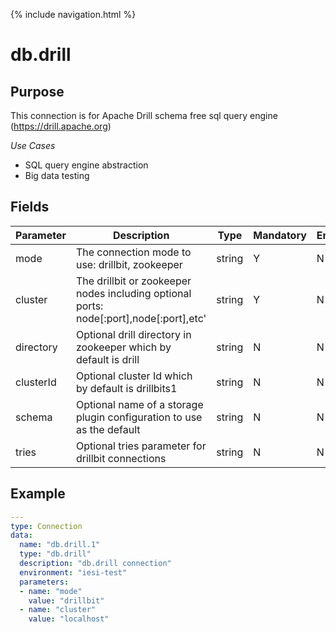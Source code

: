 
{% include navigation.html %}
# db.drill
## Purpose
This connection is for Apache Drill schema free sql query engine (https://drill.apache.org)

*Use Cases*
* SQL query engine abstraction
* Big data testing

## Fields
|Parameter|Description|Type|Mandatory|Encrypted|
|---------|-----------|----|---------|---------|
|mode|The connection mode to use: drillbit, zookeeper|string|Y|N|
|cluster|The drillbit or zookeeper nodes including optional ports: node[:port],node[:port],etc'|string|Y|N|
|directory| Optional drill directory in zookeeper which by default is drill|string|N|N|        
|clusterId|Optional cluster Id which by default is drillbits1|string|N|N|
|schema|Optional name of a storage plugin configuration to use as the default|string|N|N|
|tries|Optional tries parameter for drillbit connections|string|N|N|     


## Example

```yaml
---
type: Connection
data:
  name: "db.drill.1"
  type: "db.drill"
  description: "db.drill connection"
  environment: "iesi-test"
  parameters:
  - name: "mode"
    value: "drillbit"
  - name: "cluster"
    value: "localhost"
```
